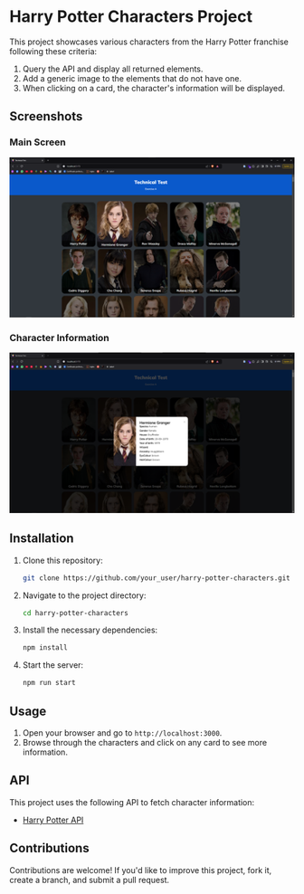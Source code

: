 # Harry Potter Characters Project

This project showcases various characters from the Harry Potter franchise following these criteria:

1. Query the API and display all returned elements.
2. Add a generic image to the elements that do not have one.
3. When clicking on a card, the character's information will be displayed.

## Screenshots

### Main Screen
![Main Screen](screenshots/main_screen.png)

### Character Information
![Character Information](screenshots/character_info.png)

## Installation
1. Clone this repository:  
   ```bash
   git clone https://github.com/your_user/harry-potter-characters.git
   ```
2. Navigate to the project directory:  
   ```bash
   cd harry-potter-characters
   ```
3. Install the necessary dependencies:  
   ```bash
   npm install
   ```
4. Start the server:  
   ```bash
   npm run start
   ```

## Usage
1. Open your browser and go to `http://localhost:3000`.
2. Browse through the characters and click on any card to see more information.

## API
This project uses the following API to fetch character information:
- [Harry Potter API](https://hp-api.onrender.com/)

## Contributions
Contributions are welcome! If you'd like to improve this project, fork it, create a branch, and submit a pull request.